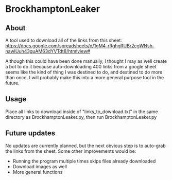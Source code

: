 # BrockhamptonLeaker

## About

A tool used to download all of the links from this sheet:  
https://docs.google.com/spreadsheets/d/1gM4-rRghgRUBr2cgWNsh-nawlUuh43guAM63dYVTdt8/htmlview#

Although this could have been done manually, I thought I may as well create a bot to do it because auto-downloading 400 links from a google sheet seems like the kind of thing I was destined to do, and destined to do more than once. I will probably make this into a more general purpose tool in the future.

## Usage

Place all links to download inside of "links_to_download.txt"
in the same directory as BrockhamptonLeaker.py, then run BrockhamptonLeaker.py

## Future updates

No updates are currently planned, but the next obvious step is to auto-grab the links from the sheet. Some other improvements would be:

- Running the program multiple times skips files already downloaded
- Download images as well
- More general functions

